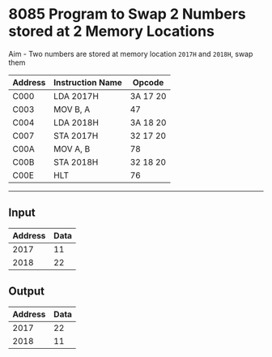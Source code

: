 # 8085 Program to Swap 2 Numbers stored at 2 Memory Locations

Aim - Two numbers are stored at memory location `2017H` and `2018H`, swap them

| Address | Instruction Name | Opcode  |
| ------- | ---------------- | ------- |
| C000    | LDA 2017H        | 3A 17 20|
| C003    | MOV B, A         | 47      |
| C004    | LDA 2018H        | 3A 18 20|
| C007    | STA 2017H        | 32 17 20|
| C00A    | MOV A, B         | 78      |
| C00B    | STA 2018H        | 32 18 20|
| C00E    | HLT              | 76      |

---
## Input
| Address | Data |
| ------- | -----|
| 2017    | 11   |
| 2018    | 22   |


## Output

| Address | Data |
| ------- | -----|
| 2017    | 22   |
| 2018    | 11   |

